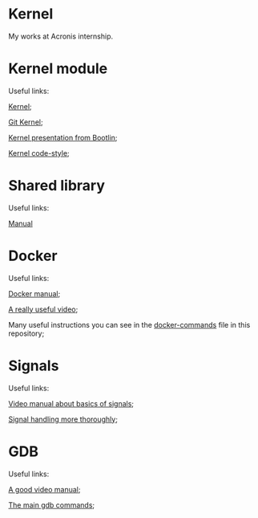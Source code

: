 # Kernel
My works at Acronis internship.

# Kernel module

Useful links:

[Kernel](https://www.kernel.org/);

[Git Kernel](https://git.kernel.org/pub/scm/linux/kernel/git/tglx/history.git);

[Kernel presentation from Bootlin](https://bootlin.com/doc/training/linux-kernel/linux-kernel-slides.pdf);

[Kernel code-style](linux/Documentation/process/coding-style.rst);

# Shared library

Useful links:

[Manual](https://rtfm.co.ua/c-sozdanie-i-primenenie-shared-library-v-linux/)

# Docker

Useful links:

[Docker manual](https://towardsdatascience.com/learn-enough-docker-to-be-useful-b0b44222eef5);

[A really useful video](https://www.youtube.com/watch?v=QF4ZF857m44);

Many useful instructions you can see in the [docker-commands](https://github.com/kostya2709/Kernel/blob/master/docker/docker-commands) file in this repository;

# Signals

Useful links:

[Video manual about basics of signals](https://www.youtube.com/watch?v=83M5-NPDeWs);

[Signal handling more thoroughly](https://www.ibm.com/developerworks/ru/library/l-signals_1/index.html);

# GDB

Useful links:

[A good video manual](https://www.youtube.com/watch?v=o5Em514nOtY&t=338s);

[The main gdb commands](https://github.com/kostya2709/Kernel/blob/master/gdb_tests/compilation_keys);
